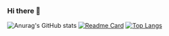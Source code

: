 ### Hi there 👋

<!--
**guipmartins/guipmartins** is a ✨ _special_ ✨ repository because its `README.md` (this file) appears on your GitHub profile.

Here are some ideas to get you started:

- 🔭 I’m currently working on ...
- 🌱 I’m currently learning ...
- 👯 I’m looking to collaborate on ...
- 🤔 I’m looking for help with ...
- 💬 Ask me about ...
- 📫 How to reach me: ...
- 😄 Pronouns: ...
- ⚡ Fun fact: ...
-->

![Anurag's GitHub stats](https://github-readme-stats.vercel.app/api?username=guipmartins&show_icons=true&theme=tokyonight)
[![Readme Card](https://github-readme-stats.vercel.app/api/pin/?username=guipmartins&repo=github-readme-stats)](https://github.com/guipmartins/github-readme-stats)
[![Top Langs](https://github-readme-stats.vercel.app/api/top-langs/?username=guipmartins&layout=compact)](https://github.com/guipmartins/github-readme-stats)






